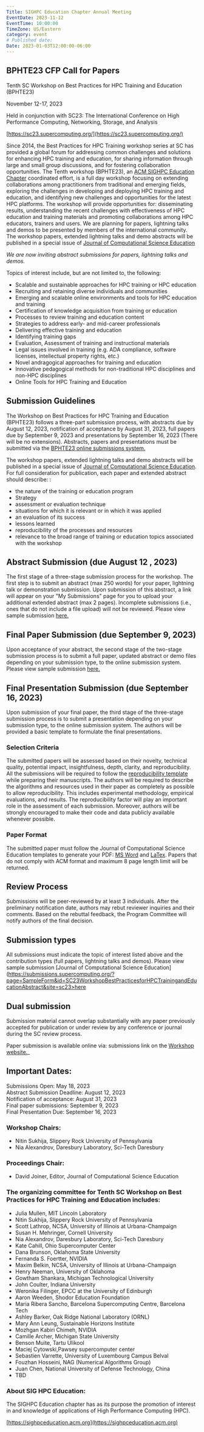 ```yaml
---
Title: SIGHPC Education Chapter Annual Meeting
EventDate: 2023-11-12
EventTime: 10:00:00
TimeZone: US/Eastern
category: event
# Published date:
Date: 2023-01-03T12:00:00-06:00
---
```


## BPHTE23 CFP Call for Papers

Tenth SC Workshop on Best Practices for HPC Training and Education (BPHTE23)

November 12-17, 2023

Held in conjunction with SC23: The International Conference on High Performance Computing, Networking, Storage, and Analysis

[https://sc23.supercomputing.org/](https://sc23.supercomputing.org/)


Since 2014, the Best Practices for HPC Training workshop series at SC has provided a global forum for addressing common challenges and solutions for enhancing HPC training and education, for sharing information through large and small group discussions, and for fostering collaboration opportunities. The Tenth workshop (BPHTE23), an [ACM SIGHPC Education Chapter](https://sighpceducation.acm.org) coordinated effort, is a full day workshop focusing on extending collaborations among practitioners from traditional and emerging fields, exploring the challenges in developing and deploying HPC training and education, and identifying new challenges and opportunities for the latest HPC platforms. The workshop will provide opportunities for: disseminating results, understanding the recent challenges with effectiveness of HPC education and training materials and promoting collaborations among HPC educators, trainers and users. We are planning for papers, lightning talks and demos to be presented by members of the international community. The workshop papers, extended lightning talks and demo abstracts will be published in a special issue of [Journal of Computational Science Education](http://jocse.org/)

_We are now inviting abstract submissions for papers, lightning talks and demos._

Topics of interest include, but are not limited to, the following:

* Scalable and sustainable approaches for HPC training or HPC education
* Recruiting and retaining diverse individuals and communities
* Emerging and scalable online environments and tools for HPC education and training
* Certification of knowledge acquisition from training or education
* Processes to review training and education content
* Strategies to address early- and mid-career professionals
* Delivering effective training and education
* Identifying training gaps
* Evaluation, Assessment of training and instructional materials
* Legal issues involved in training (e.g. ADA compliance, software licenses, intellectual property rights, etc.)
* Novel andragogical approaches for training and education
* Innovative pedagogical methods for non-traditional HPC disciplines and non-HPC disciplines
* Online Tools for HPC Training and Education

## Submission Guidelines  

The Workshop on Best Practices for HPC Training and Education (BPHTE23) follows a three-part submission process, with abstracts due by August 12, 2023, notification of acceptance by August 31, 2023, full papers due by September 9, 2023 and presentations by September 16, 2023 (There will be no extensions). Abstracts, papers and presentations must be submitted via the [BPHTE23 online submissions system.](https://submissions.supercomputing.org/?page=Submit&id=SC23WorkshopBestPracticesforHPCTrainingandEducationAbstract&site=sc23)

The workshop papers, extended lightning talks and demo abstracts will be published in a special issue of [Journal of Computational Science Education](http://jocse.org/). For full consideration for publication, each paper and extended abstract should describe: :  

* the nature of the training or education program
* Strategy
* assessment or evaluation technique
* situations for which it is relevant or in which it was applied
* an evaluation of its success
* lessons learned
* reproducibility of the processes and resources
* relevance to the broad range of training or education topics associated with the workshop

## Abstract Submission (due August 12 , 2023) 

The first stage of a three-stage submission process for the workshop. The first step is to submit an abstract (max 250 words) for your paper, lightning talk or demonstration submission. Upon submission of this abstract, a link will appear on your "My Submissions" page for you to upload your additional extended abstract (max 2 pages). Incomplete submissions (i.e., ones that do not include a file upload) will not be reviewed. Please view sample submission [here.](https://submissions.supercomputing.org/?page=SampleForm&id=SC20WorkshopBestPracticesforHPCTrainingandEducationAbstract&site=sc20)

## Final Paper Submission (due September 9, 2023) 

Upon acceptance of your abstract, the second stage of the two-stage submission process is to submit a full paper, updated abstract or demo files depending on your submission type, to the online submission system. Please view sample submission [here.](https://submissions.supercomputing.org/?page=SampleForm&id=SC23WorkshopBestPracticesforHPCTrainingandEducationFinalSubmission&site=sc23)

## Final Presentation Submission (due September 16, 2023) 

Upon submission of your final paper, the third stage of the three-stage submission process is to submit a presentation depending on your submission type, to the online submission system. The authors will be provided a basic template to formulate the final presentations.

### Selection Criteria  

The submitted papers will be assessed based on their novelty, technical quality, potential impact, insightfulness, depth, clarity, and reproducibility. All the submissions will be required to follow the [reproducibility template](https://sc18.supercomputing.org/app/uploads/2017/12/template_workshops_repro.zip) while preparing their manuscripts. The authors will be required to describe the algorithms and resources used in their paper as completely as possible to allow reproducibility. This includes experimental methodology, empirical evaluations, and results. The reproducibility factor will play an important role in the assessment of each submission. Moreover, authors will be strongly encouraged to make their code and data publicly available whenever possible.

### Paper Format  

The submitted paper must follow the Journal of Computational Science Education templates to generate your PDF: [MS Word](http://shodor.org/media/content//jocse/content/JOCSE_Word_Template.zip) and [LaTex](http://shodor.org/media/content//jocse/content/JOCSE_LaTeX_Template.zip). Papers that do not comply with ACM format and maximum 8 page length limit will be returned.

## Review Process  

Submissions will be peer-reviewed by at least 3 individuals. After the preliminary notification date, authors may rebut reviewer inquiries and their comments. Based on the rebuttal feedback, the Program Committee will notify authors of the final decision.

## Submission types  

All submissions must indicate the topic of interest listed above and the contribution types (full papers, lightning talks and demos). Please view sample submission [Journal of Computational Science Education](https://submissions.supercomputing.org/?page=SampleForm&id=SC23WorkshopBestPracticesforHPCTrainingandEducationAbstract&site=sc23>here</a></p>

## Dual submission  

Submission material cannot overlap substantially with any paper previously accepted for publication or under review by any conference or journal during the SC review process.

Paper submission is available online via: submissions link on the [Workshop website.](https://submissions.supercomputing.org/?page=Submit&id=SC23WorkshopBestPracticesforHPCTrainingandEducationAbstract&site=sc23)_

## Important Dates:  
Submissions Open: May 18, 2023  
Abstract Submission Deadline: August 12, 2023  
Notification of acceptance: August 31, 2023  
Final paper submissions: September 9, 2023  
Final Presentation Due: September 16, 2023  

### Workshop Chairs:

* Nitin Sukhija, Slippery Rock University of Pennsylvania
* Nia Alexandrov, Daresbury Laboratory, Sci-Tech Daresbury

### Proceedings Chair:

* David Joiner, Editor, Journal of Computational Science Education

### The organizing committee for Tenth SC Workshop on Best Practices for HPC Training and Education includes:

* Julia Mullen, MIT Lincoln Laboratory
* Nitin Sukhija, Slippery Rock University of Pennsylvania
* Scott Lathrop, NCSA, University of Illinois at Urbana-Champaign
* Susan H. Mehringer, Cornell University
* Nia Alexandrov, Daresbury Laboratory, Sci-Tech Daresbury
* Kate Cahill, Ohio Supercomputer Center
* Dana Brunson, Oklahoma State University
* Fernanda S. Foertter, NVIDIA
* Maxim Belkin, NCSA, University of Illinois at Urbana-Champaign
* Henry Neeman, University of Oklahoma
* Gowtham Shankara, Michigan Technological University
* John Coulter, Indiana University
* Weronika Filinger, EPCC at the University of Edinburgh
* Aaron Weeden, Shodor Education Foundation
* Maria Ribera Sancho, Barcelona Supercomputing Centre, Barcelona Tech
* Ashley Barker, Oak Ridge National Laboratory (ORNL)
* Mary Ann Leung, Sustainable Horizons Institute
* Mozhgan Kabiri Chimeh, NVIDIA
* Camille Archer, Michigan State University
* Benson Muite, Tartu Ulikool
* Maciej Cytowski,Pawsey supercomputer center
* Sebastien Varrette, University of Luxembourg Campus Belval
* Fouzhan Hosseini, NAG (Numerical Algorithms Group)
* Juan Chen, National University of Defense Technology, China
* TBD

### About SIG HPC Education:  

The SIGHPC Education chapter has as its purpose the promotion of interest in and knowledge of applications of High Performance Computing (HPC).

[https://sighpceducation.acm.org](https://sighpceducation.acm.org)
